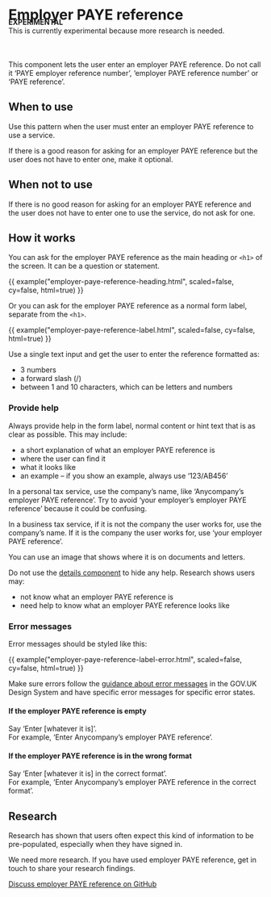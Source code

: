 # Employer PAYE reference

<p style="margin-bottom:50px;margin-top:-30px">
<strong class="phase-tag">EXPERIMENTAL</strong><br>
This is currently experimental because more research is needed.</p>

This component lets the user enter an employer PAYE reference. Do not call it ‘PAYE employer reference number’, ‘employer PAYE reference number’ or ‘PAYE reference’.

## When to use

Use this pattern when the user must enter an employer PAYE reference to use a service.

If there is a good reason for asking for an employer PAYE reference but the user does not have to enter one, make it optional.

## When not to use

If there is no good reason for asking for an employer PAYE reference and the user does not have to enter one to use the service, do not ask for one.

## How it works

You can ask for the employer PAYE reference as the main heading or `<h1>` of the screen. It can be a question or statement.

{{ example("employer-paye-reference-heading.html", scaled=false, cy=false, html=true) }}

Or you can ask for the employer PAYE reference as a normal form label, separate from the `<h1>`.

{{ example("employer-paye-reference-label.html", scaled=false, cy=false, html=true) }}

Use a single text input and get the user to enter the reference formatted as:

- 3 numbers
- a forward slash (/)
- between 1 and 10 characters, which can be letters and numbers

### Provide help

Always provide help in the form label, normal content or hint text that is as clear as possible. This may include:

- a short explanation of what an employer PAYE reference is
- where the user can find it
- what it looks like
- an example – if you show an example, always use ‘123/AB456’

In a personal tax service, use the company’s name, like ‘Anycompany’s employer PAYE reference’. Try to avoid ‘your employer’s employer PAYE reference’ because it could be confusing.

In a business tax service, if it is not the company the user works for, use the company’s name. If it is the company the user works for, use ‘your employer PAYE reference’.

You can use an image that shows where it is on documents and letters.

Do not use the [details component](https://design-system.service.gov.uk/components/details/) to hide any help. Research shows users may:

- not know what an employer PAYE reference is
- need help to know what an employer PAYE reference looks like

### Error messages

Error messages should be styled like this:

{{ example("employer-paye-reference-label-error.html", scaled=false, cy=false, html=true) }}

Make sure errors follow the <a href="https://design-system.service.gov.uk/components/error-message/">guidance about error messages</a> in the GOV.UK Design System and have specific error messages for specific error states.

#### If the employer PAYE reference is empty

Say ‘Enter [whatever it is]’.<br>
For example, ‘Enter Anycompany’s employer PAYE reference’.

#### If the employer PAYE reference is in the wrong format

Say ‘Enter [whatever it is] in the correct format’.<br>
For example, ‘Enter Anycompany’s employer PAYE reference in the correct format’.

## Research

Research has shown that users often expect this kind of information to be pre-populated, especially when they have signed in.

We need more research. If you have used employer PAYE reference, get in touch to share your research findings.

[Discuss employer PAYE reference on GitHub](https://github.com/hmrc/design-patterns/issues/138)
